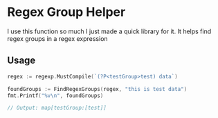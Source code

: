 # Regex Group Helper

I use this function so much I just made a quick library for it.  It helps find regex groups in a regex expression

## Usage

```go
regex := regexp.MustCompile(`(?P<testGroup>test) data`)

foundGroups := FindRegexGroups(regex, "this is test data")
fmt.Printf("%v\n", foundGroups)

// Output: map[testGroup:[test]]
```
